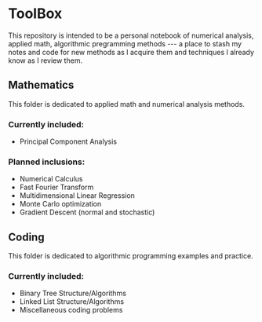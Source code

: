 # ToolBox

This repository is intended to be a personal notebook of numerical analysis, applied math, algorithmic pregramming methods --- a place to stash my notes and code for new methods as I acquire them and techniques I already know as I review them.

## Mathematics
This folder is dedicated to applied math and numerical analysis methods.

### Currently included:
- Principal Component Analysis

### Planned inclusions:
- Numerical Calculus
- Fast Fourier Transform
- Multidimensional Linear Regression
- Monte Carlo optimization
- Gradient Descent (normal and stochastic)

## Coding
This folder is dedicated to algorithmic programming examples and practice.

### Currently included:
- Binary Tree Structure/Algorithms
- Linked List Structure/Algorithms
- Miscellaneous coding problems
